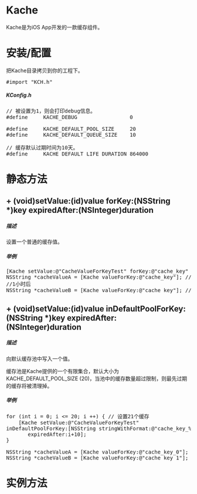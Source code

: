Kache
=============

Kache是为iOS App开发的一款缓存组件。

安装/配置
======================

把Kache目录拷贝到你的工程下。

<pre>
#import "KCH.h"
</pre>

##### *KConfig.h*
<pre>
// 被设置为1，则会打印debug信息。
#define     KACHE_DEBUG                 0

#define     KACHE_DEFAULT_POOL_SIZE     20
#define     KACHE_DEFAULT_QUEUE_SIZE    10

// 缓存默认过期时间为10天。
#define     KACHE_DEFAULT_LIFE_DURATION 864000
</pre>

静态方法
=========

## + (void)setValue:(id)value forKey:(NSString *)key expiredAfter:(NSInteger)duration
##### *描述*

设置一个普通的缓存值。

##### *举例*

<pre>
[Kache setValue:@"CacheValueForKeyTest" forKey:@"cache_key" expiredAfter:3600];
NSString *cacheValueA = [Kache valueForKey:@"cache_key"]; // cacheValueA: @"CacheValueForKeyTest"
//1小时后
NSString *cacheValueB = [Kache valueForKey:@"cache_key"]; // cacheValueB: nil
</pre>

## + (void)setValue:(id)value inDefaultPoolForKey:(NSString *)key expiredAfter:(NSInteger)duration
##### *描述*

向默认缓存池中写入一个值。

缓存池是Kache提供的一个有限集合，默认大小为 KACHE_DEFAULT_POOL_SIZE (20)，当池中的缓存数量超过限制，则最先过期的缓存将被清理掉。

##### *举例*

<pre>
for (int i = 0; i <= 20; i ++) { // 设置21个缓存
    [Kache setValue:@"CacheValueForKeyTest"
inDefaultPoolForKey:[NSString stringWithFormat:@"cache_key_%d", i]
       expiredAfter:i+10];
}

NSString *cacheValueA = [Kache valueForKey:@"cache_key_0"]; // cacheValueA: nil
NSString *cacheValueB = [Kache valueForKey:@"cache_key_1"]; // cacheValueB: @"CacheValueForKeyTest"
</pre>

实例方法
=========

